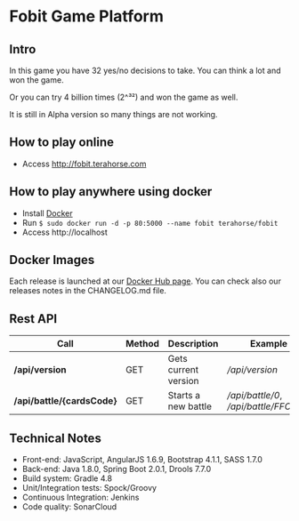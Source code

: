 # Fobit Game Platform

## Intro
In this game you have 32 yes/no decisions to take. You can think a lot and won the game.

Or you can try 4 billion times (2^³²) and won the game as well.

It is still in Alpha version so many things are not working.

## How to play online

* Access http://fobit.terahorse.com

## How to play anywhere using docker
* Install [Docker](https://docs.docker.com/install)
* Run `$ sudo docker run -d -p 80:5000 --name fobit terahorse/fobit`
* Access http://localhost

## Docker Images

Each release is launched at our [Docker Hub page](https://hub.docker.com/r/terahorse/fobit/tags/).
You can check also our releases notes in the CHANGELOG.md file.

## Rest API
| Call | Method | Description | Example |
| --- | --- | --- | --- |
| **/api/version** | GET | Gets current version | */api/version* |
| **/api/battle/{cardsCode}** | GET | Starts a new battle | */api/battle/0*, */api/battle/FFCCDD* |

## Technical Notes
* Front-end: JavaScript, AngularJS 1.6.9, Bootstrap 4.1.1, SASS 1.7.0
* Back-end: Java 1.8.0, Spring Boot 2.0.1, Drools 7.7.0
* Build system: Gradle 4.8
* Unit/Integration tests: Spock/Groovy
* Continuous Integration: Jenkins
* Code quality: SonarCloud
